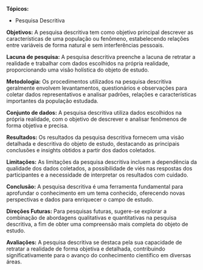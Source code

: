 **Tópicos:**
- Pesquisa Descritiva

**Objetivos:**
A pesquisa descritiva tem como objetivo principal descrever as características de uma população ou fenômeno, estabelecendo relações entre variáveis de forma natural e sem interferências pessoais.

**Lacuna de pesquisa:**
A pesquisa descritiva preenche a lacuna de retratar a realidade e trabalhar com dados escolhidos na própria realidade, proporcionando uma visão holística do objeto de estudo.

**Metodologia:**
Os procedimentos utilizados na pesquisa descritiva geralmente envolvem levantamentos, questionários e observações para coletar dados representativos e analisar padrões, relações e características importantes da população estudada.

**Conjunto de dados:**
A pesquisa descritiva utiliza dados escolhidos na própria realidade, com o objetivo de descrever e analisar fenômenos de forma objetiva e precisa.

**Resultados:**
Os resultados da pesquisa descritiva fornecem uma visão detalhada e descritiva do objeto de estudo, destacando as principais conclusões e insights obtidos a partir dos dados coletados.

**Limitações:**
As limitações da pesquisa descritiva incluem a dependência da qualidade dos dados coletados, a possibilidade de viés nas respostas dos participantes e a necessidade de interpretar os resultados com cuidado.

**Conclusão:**
A pesquisa descritiva é uma ferramenta fundamental para aprofundar o conhecimento em um tema conhecido, oferecendo novas perspectivas e dados para enriquecer o campo de estudo.

**Direções Futuras:**
Para pesquisas futuras, sugere-se explorar a combinação de abordagens qualitativas e quantitativas na pesquisa descritiva, a fim de obter uma compreensão mais completa do objeto de estudo.

**Avaliações:**
A pesquisa descritiva se destaca pela sua capacidade de retratar a realidade de forma objetiva e detalhada, contribuindo significativamente para o avanço do conhecimento científico em diversas áreas.